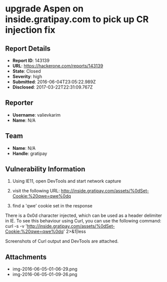 # upgrade Aspen on inside.gratipay.com to pick up CR injection fix

## Report Details
- **Report ID**: 143139
- **URL**: https://hackerone.com/reports/143139
- **State**: Closed
- **Severity**: high
- **Submitted**: 2016-06-04T23:05:22.989Z
- **Disclosed**: 2017-03-22T22:31:09.767Z

## Reporter
- **Username**: valievkarim
- **Name**: N/A

## Team
- **Name**: N/A
- **Handle**: gratipay

## Vulnerability Information
1) Using IE11, open DevTools and start network capture
2) visit the following URL:
http://inside.gratipay.com/assets/%0dSet-Cookie:%20qwe=qwe%0dq

3) find a 'qwe' cookie set in the response

There is a 0x0d character injected, which can be used as a header
delimiter in IE.
To see this behaviour using Curl, you can use the following command:
curl -s -v 'http://inside.gratipay.com/assets/%0dSet-Cookie:%20qwe=qwe%0dq' 2>&1|less

Screenshots of Curl output and DevTools are attached.


## Attachments
- img-2016-06-05-01-06-29.png
- img-2016-06-05-01-09-26.png
